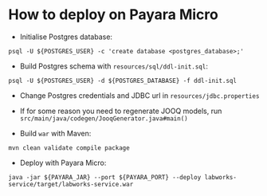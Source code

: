 # How to deploy on Payara Micro

* Initialise Postgres database:

```shell
psql -U ${POSTGRES_USER} -c 'create database <postgres_database>;'
```


* Build Postgres schema with `resources/sql/ddl-init.sql`:

```shell
psql -U ${POSTGRES_USER} -d ${POSTGRES_DATABASE} -f ddl-init.sql
```


* Change Postgres credentials and JDBC url in `resources/jdbc.properties`


* If for some reason you need to regenerate JOOQ models, run `src/main/java/codegen/JooqGenerator.java#main()`


* Build `war` with Maven:

```shell
mvn clean validate compile package
```


* Deploy with Payara Micro:

```shell
java -jar ${PAYARA_JAR} --port ${PAYARA_PORT} --deploy labworks-service/target/labworks-service.war
```